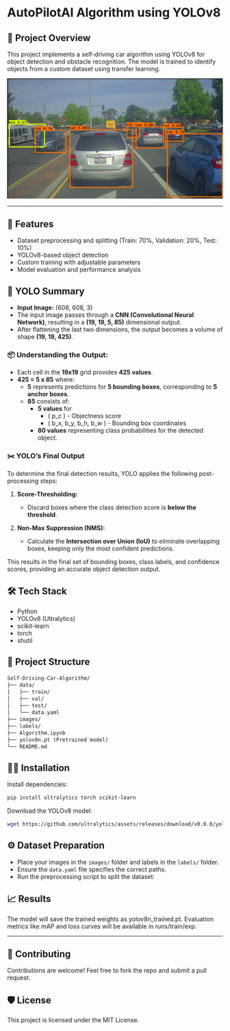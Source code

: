 # AutoPilotAI Algorithm using YOLOv8

## 📌 **Project Overview**

This project implements a self-driving car algorithm using YOLOv8 for object detection and obstacle recognition. The model is trained to identify objects from a custom dataset using transfer learning.

![Self-Driving Car Algorithm](https://github.com/Akarshjha03/AutoPilotAI/blob/main/Screenshot%202025-03-30%20154148.png)

---

## 🚀 **Features**

- Dataset preprocessing and splitting (Train: 70%, Validation: 20%, Test: 10%)
- YOLOv8-based object detection
- Custom training with adjustable parameters
- Model evaluation and performance analysis

## 📝 YOLO Summary

- **Input Image:** (608, 608, 3)
- The input image passes through a **CNN (Convolutional Neural Network)**, resulting in a **(19, 19, 5, 85)** dimensional output.
- After flattening the last two dimensions, the output becomes a volume of shape **(19, 19, 425)**.

### 📦 Understanding the Output:
- Each cell in the **19x19** grid provides **425 values**.
- **425 = 5 x 85** where:
  - **5** represents predictions for **5 bounding boxes**, corresponding to **5 anchor boxes**.
  - **85** consists of:
    - **5 values** for  
      - \( p_c \) - Objectness score  
      - \( b_x, b_y, b_h, b_w \) - Bounding box coordinates  
    - **80 values** representing class probabilities for the detected object.

### ✂️ YOLO’s Final Output
To determine the final detection results, YOLO applies the following post-processing steps:

1. **Score-Thresholding:**  
    - Discard boxes where the class detection score is **below the threshold**.

2. **Non-Max Suppression (NMS):**  
    - Calculate the **Intersection over Union (IoU)** to eliminate overlapping boxes, keeping only the most confident predictions.

This results in the final set of bounding boxes, class labels, and confidence scores, providing an accurate object detection output.

## 🛠️ **Tech Stack**

- Python
- YOLOv8 (Ultralytics)
- scikit-learn
- torch
- shutil

## 📂 **Project Structure**
```text
Self-Driving-Car-Algorithm/
├── data/
│   ├── train/
│   ├── val/
│   ├── test/
│   └── data.yaml
├── images/
├── labels/
├── Algorithm.ipynb
├── yolov8n.pt (Pretrained model)
└── README.md
```

## 🧑‍💻 **Installation**
Install dependencies:
```bash
pip install ultralytics torch scikit-learn
```

Download the YOLOv8 model:
```bash
wget https://github.com/ultralytics/assets/releases/download/v0.0.0/yolov8n.pt
```

## ⚙️ **Dataset Preparation**

- Place your images in the `images/` folder and labels in the `labels/` folder.
- Ensure the `data.yaml` file specifies the correct paths.
- Run the preprocessing script to split the dataset:

## 📈 Results
The model will save the trained weights as yolov8n_trained.pt.
Evaluation metrics like mAP and loss curves will be available in runs/train/exp.

---

## 🤝 Contributing
Contributions are welcome! Feel free to fork the repo and submit a pull request.

## 🛡️ License
This project is licensed under the MIT License.
